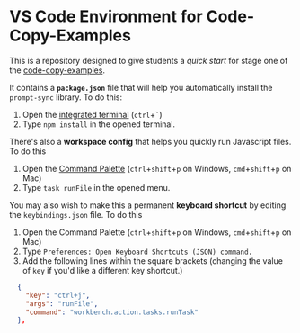 # VS Code Environment for Code-Copy-Examples

This is a repository designed to give students a _quick start_ for stage one of the [code-copy-examples](https://portsoc.github.io/code-copy-examples).

It contains a **`package.json`** file that will help you automatically install the `prompt-sync` library.  To do this:
  1. Open the [integrated terminal](https://code.visualstudio.com/docs/editor/integrated-terminal])  (`ctrl`+`` ` ``)
  2. Type `npm install` in the opened terminal.

There's also a **workspace config** that helps you quickly run Javascript files.  To do this
  1. Open the [Command Palette](https://code.visualstudio.com/docs/getstarted/userinterface#_command-palette) (`ctrl`+`shift`+`p` on Windows, `cmd`+`shift`+`p` on Mac)
  2. Type `task runFile` in the opened menu.

You may also wish to make this a permanent **keyboard shortcut** by editing the `keybindings.json` file. To do this
  1. Open the Command Palette (`ctrl`+`shift`+`p` on Windows, `cmd`+`shift`+`p` on Mac)
  2. Type `Preferences: Open Keyboard Shortcuts (JSON) command.`
  3. Add the following lines within the square brackets (changing the value of `key` if you'd like a different key shortcut.)
```json
  {
    "key": "ctrl+j",
    "args": "runFile",
    "command": "workbench.action.tasks.runTask"
  },
```

